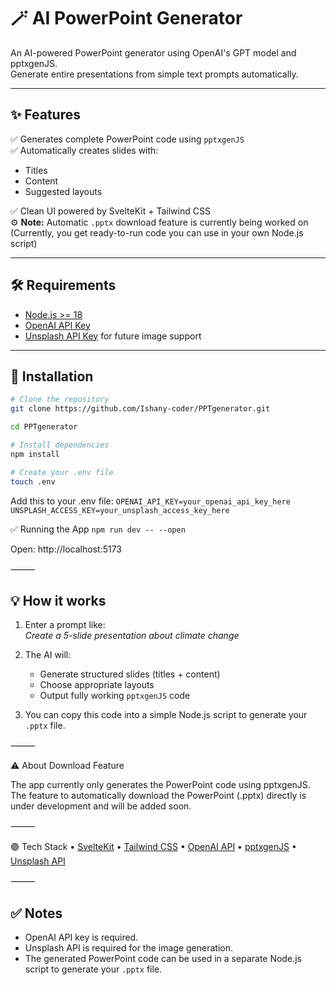 # 🪄 AI PowerPoint Generator

An AI-powered PowerPoint generator using OpenAI's GPT model and pptxgenJS.  
Generate entire presentations from simple text prompts automatically.

---

## ✨ Features

✅ Generates complete PowerPoint code using `pptxgenJS`  
✅ Automatically creates slides with:
- Titles
- Content
- Suggested layouts

✅ Clean UI powered by SvelteKit + Tailwind CSS  
⚙️ **Note:** Automatic `.pptx` download feature is currently being worked on  
(Currently, you get ready-to-run code you can use in your own Node.js script)

---

## 🛠 Requirements

- [Node.js >= 18](https://nodejs.org/en)
- [OpenAI API Key](https://platform.openai.com/api-keys)
- [Unsplash API Key](https://unsplash.com/developers) for future image support

---

## 🚀 Installation

```bash
# Clone the repository
git clone https://github.com/Ishany-coder/PPTgenerator.git

cd PPTgenerator

# Install dependencies
npm install

# Create your .env file
touch .env
```
Add this to your .env file:
`OPENAI_API_KEY=your_openai_api_key_here
UNSPLASH_ACCESS_KEY=your_unsplash_access_key_here`

✅ Running the App
`npm run dev -- --open`

Open: http://localhost:5173

⸻

## 💡 How it works

1. Enter a prompt like:  
   _Create a 5-slide presentation about climate change_

2. The AI will:
   - Generate structured slides (titles + content)
   - Choose appropriate layouts
   - Output fully working `pptxgenJS` code

3. You can copy this code into a simple Node.js script to generate your `.pptx` file.

⸻

⚠️ About Download Feature

The app currently only generates the PowerPoint code using pptxgenJS.
The feature to automatically download the PowerPoint (.pptx) directly is under development and will be added soon.

⸻

🟣 Tech Stack
	•	[SvelteKit](https://kit.svelte.dev/)
	•	[Tailwind CSS](https://tailwindcss.com/)
	•	[OpenAI API](https://platform.openai.com/)
	•	[pptxgenJS](https://gitbrent.github.io/PptxGenJS/)
	•	[Unsplash API](https://unsplash.com/developers)

⸻
## ✅ Notes

- OpenAI API key is required.
- Unsplash API is required for the image generation.
- The generated PowerPoint code can be used in a separate Node.js script to generate your `.pptx` file.
